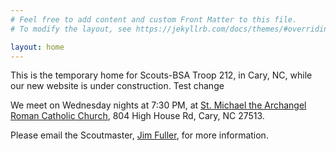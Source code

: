 ```yaml
---
# Feel free to add content and custom Front Matter to this file.
# To modify the layout, see https://jekyllrb.com/docs/themes/#overriding-theme-defaults

layout: home
---
```


This is the temporary home for Scouts-BSA Troop 212, in Cary, NC, while our new website is under construction. Test change

We meet on Wednesday nights at 7:30 PM, at [St. Michael the Archangel Roman Catholic Church](https://maps.app.goo.gl/SW6FWttWySoMRwZM9), 804 High House Rd, Cary, NC 27513.

Please email the Scoutmaster, [Jim Fuller](mailto:scoutmastertroop212cary), for more information.
